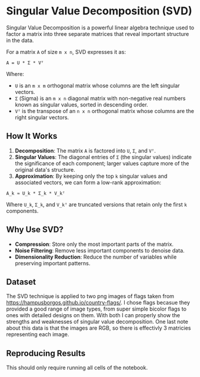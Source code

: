 # Singular Value Decomposition (SVD)

Singular Value Decomposition is a powerful linear algebra technique used to factor a matrix into three separate matrices that reveal important structure in the data.

For a matrix `A` of size `m x n`, SVD expresses it as:

`A = U * Σ * Vᵀ`

Where:
- `U` is an `m x m` orthogonal matrix whose columns are the left singular vectors.
- `Σ` (Sigma) is an `m x n` diagonal matrix with non-negative real numbers known as singular values, sorted in descending order.
- `Vᵀ` is the transpose of an `n x n` orthogonal matrix whose columns are the right singular vectors.

## How It Works

1. **Decomposition**: The matrix `A` is factored into `U`, `Σ`, and `Vᵀ`.
2. **Singular Values**: The diagonal entries of `Σ` (the singular values) indicate the significance of each component; larger values capture more of the original data's structure.
3. **Approximation**: By keeping only the top `k` singular values and associated vectors, we can form a low-rank approximation:

`A_k ≈ U_k * Σ_k * V_kᵀ`

Where `U_k`, `Σ_k`, and `V_kᵀ` are truncated versions that retain only the first `k` components.

## Why Use SVD?

- **Compression**: Store only the most important parts of the matrix.
- **Noise Filtering**: Remove less important components to denoise data.
- **Dimensionality Reduction**: Reduce the number of variables while preserving important patterns.



## Dataset

The SVD technique is applied to two png images of flags taken from https://hampusborgos.github.io/country-flags/. I chose flags becasue they provided a good range of image types, from super simple bicolor flags to ones with detailed designs on them. With both I can properly show the strengths and weaknesses of singular value decomposition. One last note about this data is that the images are RGB, so there is effectivly 3 matricies representing each image.

## Reproducing Results

This should only require running all cells of the notebook.